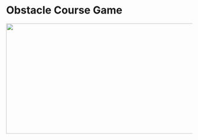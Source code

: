 # Obstacle Course Game


[<img src="https://img.youtube.com/vi/pbTgitl9zX8/maxresdefault.jpg" width="600" height="300"/>](https://www.youtube.com/embed/pbTgitl9zX8)
